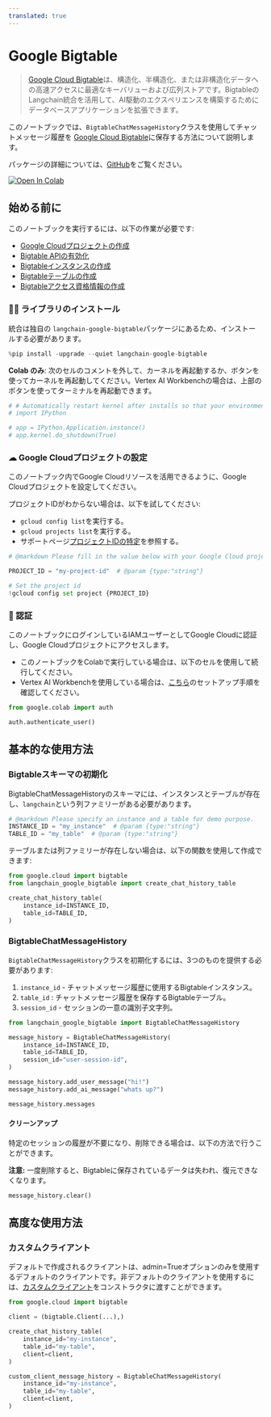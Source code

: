 ```yaml
---
translated: true
---
```


# Google Bigtable

> [Google Cloud Bigtable](https://cloud.google.com/bigtable)は、構造化、半構造化、または非構造化データへの高速アクセスに最適なキーバリューおよび広列ストアです。Bigtableの Langchain統合を活用して、AI駆動のエクスペリエンスを構築するためにデータベースアプリケーションを拡張できます。

このノートブックでは、`BigtableChatMessageHistory`クラスを使用してチャットメッセージ履歴を [Google Cloud Bigtable](https://cloud.google.com/bigtable)に保存する方法について説明します。

パッケージの詳細については、[GitHub](https://github.com/googleapis/langchain-google-bigtable-python/)をご覧ください。

[![Open In Colab](https://colab.research.google.com/assets/colab-badge.svg)](https://colab.research.google.com/github/googleapis/langchain-google-bigtable-python/blob/main/docs/chat_message_history.ipynb)

## 始める前に

このノートブックを実行するには、以下の作業が必要です:

* [Google Cloudプロジェクトの作成](https://developers.google.com/workspace/guides/create-project)
* [Bigtable APIの有効化](https://console.cloud.google.com/flows/enableapi?apiid=bigtable.googleapis.com)
* [Bigtableインスタンスの作成](https://cloud.google.com/bigtable/docs/creating-instance)
* [Bigtableテーブルの作成](https://cloud.google.com/bigtable/docs/managing-tables)
* [Bigtableアクセス資格情報の作成](https://developers.google.com/workspace/guides/create-credentials)

### 🦜🔗 ライブラリのインストール

統合は独自の `langchain-google-bigtable`パッケージにあるため、インストールする必要があります。

```python
%pip install -upgrade --quiet langchain-google-bigtable
```

**Colab のみ**: 次のセルのコメントを外して、カーネルを再起動するか、ボタンを使ってカーネルを再起動してください。Vertex AI Workbenchの場合は、上部のボタンを使ってターミナルを再起動できます。

```python
# # Automatically restart kernel after installs so that your environment can access the new packages
# import IPython

# app = IPython.Application.instance()
# app.kernel.do_shutdown(True)
```

### ☁ Google Cloudプロジェクトの設定

このノートブック内でGoogle Cloudリソースを活用できるように、Google Cloudプロジェクトを設定してください。

プロジェクトIDがわからない場合は、以下を試してください:

* `gcloud config list`を実行する。
* `gcloud projects list`を実行する。
* サポートページ[プロジェクトIDの特定](https://support.google.com/googleapi/answer/7014113)を参照する。

```python
# @markdown Please fill in the value below with your Google Cloud project ID and then run the cell.

PROJECT_ID = "my-project-id"  # @param {type:"string"}

# Set the project id
!gcloud config set project {PROJECT_ID}
```

### 🔐 認証

このノートブックにログインしているIAMユーザーとしてGoogle Cloudに認証し、Google Cloudプロジェクトにアクセスします。

- このノートブックをColabで実行している場合は、以下のセルを使用して続行してください。
- Vertex AI Workbenchを使用している場合は、[こちら](https://github.com/GoogleCloudPlatform/generative-ai/tree/main/setup-env)のセットアップ手順を確認してください。

```python
from google.colab import auth

auth.authenticate_user()
```

## 基本的な使用方法

### Bigtableスキーマの初期化

BigtableChatMessageHistoryのスキーマには、インスタンスとテーブルが存在し、`langchain`という列ファミリーがある必要があります。

```python
# @markdown Please specify an instance and a table for demo purpose.
INSTANCE_ID = "my_instance"  # @param {type:"string"}
TABLE_ID = "my_table"  # @param {type:"string"}
```

テーブルまたは列ファミリーが存在しない場合は、以下の関数を使用して作成できます:

```python
from google.cloud import bigtable
from langchain_google_bigtable import create_chat_history_table

create_chat_history_table(
    instance_id=INSTANCE_ID,
    table_id=TABLE_ID,
)
```

### BigtableChatMessageHistory

`BigtableChatMessageHistory`クラスを初期化するには、3つのものを提供する必要があります:

1. `instance_id` - チャットメッセージ履歴に使用するBigtableインスタンス。
1. `table_id` : チャットメッセージ履歴を保存するBigtableテーブル。
1. `session_id` - セッションの一意の識別子文字列。

```python
from langchain_google_bigtable import BigtableChatMessageHistory

message_history = BigtableChatMessageHistory(
    instance_id=INSTANCE_ID,
    table_id=TABLE_ID,
    session_id="user-session-id",
)

message_history.add_user_message("hi!")
message_history.add_ai_message("whats up?")
```

```python
message_history.messages
```

#### クリーンアップ

特定のセッションの履歴が不要になり、削除できる場合は、以下の方法で行うことができます。

**注意:** 一度削除すると、Bigtableに保存されているデータは失われ、復元できなくなります。

```python
message_history.clear()
```

## 高度な使用方法

### カスタムクライアント

デフォルトで作成されるクライアントは、admin=Trueオプションのみを使用するデフォルトのクライアントです。非デフォルトのクライアントを使用するには、[カスタムクライアント](https://cloud.google.com/python/docs/reference/bigtable/latest/client#class-googlecloudbigtableclientclientprojectnone-credentialsnone-readonlyfalse-adminfalse-clientinfonone-clientoptionsnone-adminclientoptionsnone-channelnone)をコンストラクタに渡すことができます。

```python
from google.cloud import bigtable

client = (bigtable.Client(...),)

create_chat_history_table(
    instance_id="my-instance",
    table_id="my-table",
    client=client,
)

custom_client_message_history = BigtableChatMessageHistory(
    instance_id="my-instance",
    table_id="my-table",
    client=client,
)
```
